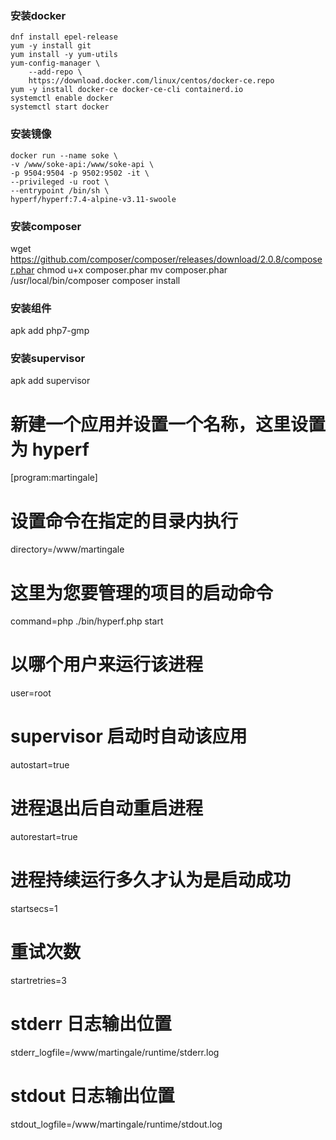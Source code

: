 
### 安装docker

```shell script
dnf install epel-release
yum -y install git
yum install -y yum-utils
yum-config-manager \
    --add-repo \
    https://download.docker.com/linux/centos/docker-ce.repo
yum -y install docker-ce docker-ce-cli containerd.io
systemctl enable docker
systemctl start docker
```

### 安装镜像

```shell script
docker run --name soke \
-v /www/soke-api:/www/soke-api \
-p 9504:9504 -p 9502:9502 -it \
--privileged -u root \
--entrypoint /bin/sh \
hyperf/hyperf:7.4-alpine-v3.11-swoole
```

### 安装composer 
wget https://github.com/composer/composer/releases/download/2.0.8/composer.phar
chmod u+x composer.phar
mv composer.phar /usr/local/bin/composer
composer install

### 安装组件

apk add php7-gmp

### 安装supervisor

apk add supervisor


# 新建一个应用并设置一个名称，这里设置为 hyperf
[program:martingale]
# 设置命令在指定的目录内执行
directory=/www/martingale
# 这里为您要管理的项目的启动命令
command=php ./bin/hyperf.php start
# 以哪个用户来运行该进程
user=root
# supervisor 启动时自动该应用
autostart=true
# 进程退出后自动重启进程
autorestart=true
# 进程持续运行多久才认为是启动成功
startsecs=1
# 重试次数
startretries=3
# stderr 日志输出位置
stderr_logfile=/www/martingale/runtime/stderr.log
# stdout 日志输出位置
stdout_logfile=/www/martingale/runtime/stdout.log

